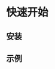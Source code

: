 # 快速开始
## 安装
<!--@include: ../../guide/index.md{4,11}-->
<!--@include: ../../../../README.zh-CN.md{24,44}-->
## 示例
<!--@include: ../../example/demo.md-->
